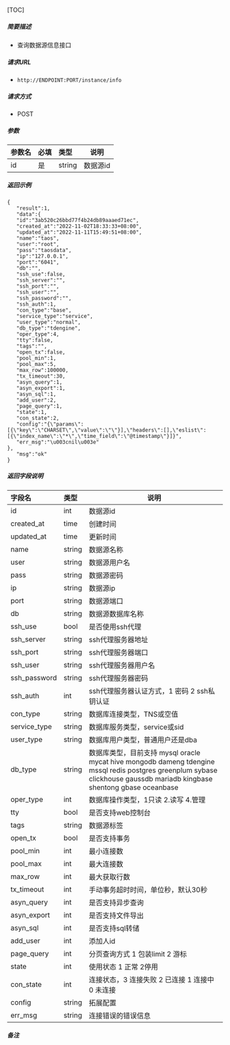 [TOC]

##### 简要描述

- 查询数据源信息接口

##### 请求URL

- ` http://ENDPOINT:PORT/instance/info `

##### 请求方式

- POST

##### 参数

| 参数名 | 必填  | 类型     | 说明   |
|:----|:----|:-------|------|
| id  | 是   | string | 数据源id |

##### 返回示例

``` 
{
   "result":1,
   "data":{
   "id":"3ab520c26bbd77f4b24db89aaaed71ec",
   "created_at":"2022-11-02T18:33:33+08:00",
   "updated_at":"2022-11-11T15:49:51+08:00",
   "name":"taos",
   "user":"root",
   "pass":"taosdata",
   "ip":"127.0.0.1",
   "port":"6041",
   "db":"",
   "ssh_use":false,
   "ssh_server":"",
   "ssh_port":"",
   "ssh_user":"",
   "ssh_password":"",
   "ssh_auth":1,
   "con_type":"base",
   "service_type":"service",
   "user_type":"normal",
   "db_type":"tdengine",
   "oper_type":4,
   "tty":false,
   "tags":"",
   "open_tx":false,
   "pool_min":1,
   "pool_max":5,
   "max_row":100000,
   "tx_timeout":30,
   "asyn_query":1,
   "asyn_export":1,
   "asyn_sql":1,
   "add_user":2,
   "page_query":1,
   "state":1,
   "con_state":2,
   "config":"{\"params\":[{\"key\":\"CHARSET\",\"value\":\"\"}],\"headers\":[],\"eslist\":[{\"index_name\":\"*\",\"time_field\":\"@timestamp\"}]}",
   "err_msg":"\u003cnil\u003e"
},
   "msg":"ok"
}
```

##### 返回字段说明

| 字段名          | 类型     | 说明                                                                                                                                                            |
|:-------------|:-------|---------------------------------------------------------------------------------------------------------------------------------------------------------------|
| id           | int    | 数据源id                                                                                                                                                         |
| created_at   | time   | 创建时间                                                                                                                                                          |
| updated_at   | time   | 更新时间                                                                                                                                                          |
| name         | string | 数据源名称                                                                                                                                                         |
| user         | string | 数据源用户名                                                                                                                                                        |
| pass         | string | 数据源密码                                                                                                                                                         |
| ip           | string | 数据源ip                                                                                                                                                         |
| port         | string | 数据源端口                                                                                                                                                         |
| db           | string | 数据源数据库名称                                                                                                                                                      |
| ssh_use      | bool   | 是否使用ssh代理                                                                                                                                                     |
| ssh_server   | string | ssh代理服务器地址                                                                                                                                                    |
| ssh_port     | string | ssh代理服务器端口                                                                                                                                                    |
| ssh_user     | string | ssh代理服务器用户名                                                                                                                                                   |
| ssh_password | string | ssh代理服务器密码                                                                                                                                                    |
| ssh_auth     | int    | ssh代理服务器认证方式，1 密码 2 ssh私钥认证                                                                                                                                   |
| con_type     | string | 数据库连接类型，TNS或空值                                                                                                                                                |
| service_type | string | 数据库服务类型，service或sid                                                                                                                                           |
| user_type    | string | 数据库用户类型，普通用户还是dba                                                                                                                                             |
| db_type      | string | 数据库类型，目前支持 mysql oracle mycat hive mongodb dameng tdengine mssql redis postgres greenplum sybase clickhouse gaussdb mariadb kingbase shentong gbase oceanbase |
| oper_type    | int    | 数据库操作类型，1只读 2.读写 4.管理                                                                                                                                         |
| tty          | bool   | 是否支持web控制台                                                                                                                                                    |
| tags         | string | 数据源标签                                                                                                                                                         |
| open_tx      | bool   | 是否支持事务                                                                                                                                                        |
| pool_min     | int    | 最小连接数                                                                                                                                                         |
| pool_max     | int    | 最大连接数                                                                                                                                                         |
| max_row      | int    | 最大获取行数                                                                                                                                                        |
| tx_timeout   | int    | 手动事务超时时间，单位秒，默认30秒                                                                                                                                            |
| asyn_query   | int    | 是否支持异步查询                                                                                                                                                      |
| asyn_export  | int    | 是否支持文件导出                                                                                                                                                      |
| asyn_sql     | int    | 是否支持sql转储                                                                                                                                                     |
| add_user     | int    | 添加人id                                                                                                                                                         |
| page_query   | int    | 分页查询方式 1 包装limit 2 游标                                                                                                                                         |
| state        | int    | 使用状态 1 正常 2停用                                                                                                                                                 |
| con_state    | int    | 连接状态，3 连接失败 2 已连接 1 连接中 0 未连接                                                                                                                                 |
| config       | string | 拓展配置                                                                                                                                                          |
| err_msg      | string | 连接错误的错误信息                                                                                                                                                     |

##### 备注
